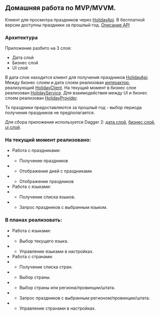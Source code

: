 ## Домашняя работа по MVP/MVVM.

Клиент для просмотра праздников через [HolidayApi][HolidayApiSite].
В бесплатной версии доступны праздники за прошлый год.
[Описание API][HolidayApiSiteDoc]

### Архитектура
Приложение разбито на 3 слоя:
* Дата слой
* Бизнес слой
* UI слой

В дата слое находится клиент для получения праздников [HolidayApi][HolidayApi].
Между бизнес слоем и дата слоем реализован [интерактор][ImplHolidayClient], реализующий [HolidayClient][HolidayClient].
На текущий момент в бизнес слое реализован [HolidayService][HolidayService].
Для взаимодействия между UI и бизнес слоем реализован [HolidayProvider][HolidayProvider].

Тк праздники предоставляются за прошлый год - выбор периода получения праздников не предполагается.

Для сбора приложения используется Dagger 2: [дата слой][DataComponent], [бизнес слой][DomenComponent], [ui слой][PresentationComponent].

### На текущий момент реализовано:
* Работа с праздниками:
* * Получение праздников
* * Отображение дней с праздниками
* * Отображение праздников
* Работа с языками:
* * Получение списка языков.
* * Запрос праздников с выбранным языком.

### В планах реализовать:
* Работа с языками:
* * Выбор текущего языка.
* * Управление языками в настройках.
* Работа с странами:
* * Получение списка стран.
* * Выбор страны.
* * Выбор страны или региона/провинции/штата.
* * Запрос праздников с выбранным регионом/провинции/штата.
* * Управление странами в настройках.
  

[HolidayApiSite]: https://holidayapi.com/
[HolidayApiSiteDoc]: https://holidayapi.com/docs
[HolidayApi]: ./src/main/java/ru/alkarps/android/school2021/hw18/data/holiday/api/HolidayApi.kt
[ImplHolidayClient]: ./src/main/java/ru/alkarps/android/school2021/hw18/data/holiday/ImplHolidayClient.kt
[HolidayClient]: ./src/main/java/ru/alkarps/android/school2021/hw18/domen/holiday/HolidayClient.kt
[HolidayService]: ./src/main/java/ru/alkarps/android/school2021/hw18/domen/holiday/impl/ImplHolidayService.kt
[HolidayProvider]: ./src/main/java/ru/alkarps/android/school2021/hw18/presentation/provider/impl/ImplHolidaysProvider.kt
[DataComponent]: ./src/main/java/ru/alkarps/android/school2021/hw18/data/di/DataComponent.kt
[DomenComponent]: ./src/main/java/ru/alkarps/android/school2021/hw18/domen/di/DomenComponent.kt
[PresentationComponent]: ./src/main/java/ru/alkarps/android/school2021/hw18/presentation/di/HolidayMainComponent.kt

